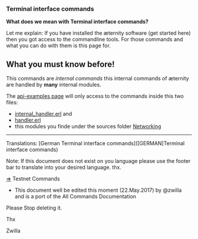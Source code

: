 ### Terminal interface commands


**What does we mean with Terminal interface commands?**

Let me explain: If you have installed the æternity software (get started here) then you got access to the
commandline tools. For those commands and what you can do with them is this page for.

## What you must know before!

This commands are _internal commands_ this internal commands of æternity are handled by **many** internal modules.

The [api-examples page](Api-Examples) will only access to the commands inside this two files:
 - [internal_handler.erl](../../../aeternity/testnet/blob/master/src/networking/internal_handler.erl) and 
 - [handler.erl](../../../aeternity/testnet/blob/master/src/networking/handler.erl)
 - this modules you finde under the sources folder [Networking](../../../aeternity/testnet/blob/master/src/networking/)

***
Translations: [German Terminal interface commands]([GERMAN]Terminal interface commands)

Note: If this document does not exist on you language please use the footer bar to translate into your desired language. thx.






[⇒](source) Testnet Commands


+ This document well be edited this moment (22.May.2017) by @zwilla and is a port of the All Commands Documentation

Please Stop deleting it. 

Thx

Zwilla
